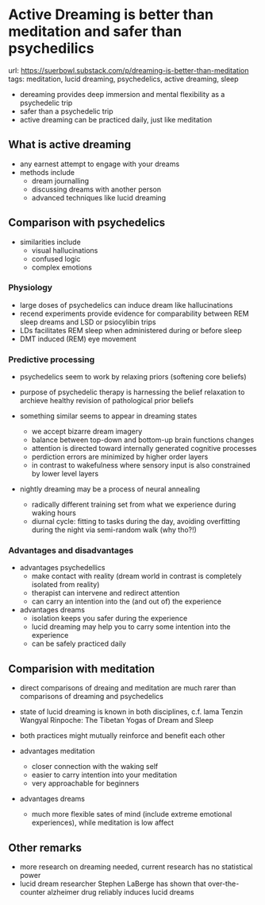 # Active Dreaming is better than meditation and safer than psychedilics

url: https://suerbowl.substack.com/p/dreaming-is-better-than-meditation
tags: meditation, lucid dreaming, psychedelics, active dreaming, sleep

- dereaming provides deep immersion and mental flexibility as a psychedelic trip
- safer than a psychedelic trip
- active dreaming can be practiced daily, just like meditation

## What is active dreaming

- any earnest attempt to engage with your dreams
- methods include
	- dream journalling
	- discussing dreams with another person
	- advanced techniques like lucid dreaming

## Comparison with psychedelics

- similarities include
	- visual hallucinations
	- confused logic
	- complex emotions

### Physiology

- large doses of psychedelics can induce dream like hallucinations
- recend experiments provide evidence for comparability between REM sleep dreams and LSD or psiocylibin trips
- LDs facilitates REM sleep when administered during or before sleep
- DMT induced (REM) eye movement

### Predictive processing

- psychedelics seem to work by relaxing priors (softening core beliefs)
- purpose of psychedelic therapy is harnessing the belief relaxation to archieve healthy revision of pathological prior beliefs

- something similar seems to appear in dreaming states
	- we accept bizarre dream imagery
	- balance between top-down and bottom-up brain functions changes
	- attention is directed toward internally generated cognitive processes
	- perdiction errors are minimized by higher order layers
	- in contrast to wakefulness where sensory input is also constrained by lower level layers
- nightly dreaming may be a process of neural annealing
	- radically different training set from what we experience during waking hours
	- diurnal cycle: fitting to tasks during the day, avoiding overfitting during the night via semi-random walk (why tho?!)

### Advantages and disadvantages

- advantages psychedellics
	- make contact with reality (dream world in contrast is completely isolated from reality)
	- therapist can intervene and redirect attention
	- can carry an intention into the (and out of) the experience
- advantages dreams
	- isolation keeps you safer during the experience
	- lucid dreaming may help you to carry some intention into the experience
	- can be safely practiced daily

## Comparision with meditation

- direct comparisons of dreaing and meditation are much rarer than comparisons of dreaming and psychedelics
- state of lucid dreaming is known in both disciplines, c.f. lama Tenzin Wangyal Rinpoche: The Tibetan Yogas of Dream and Sleep
- both practices might mutually reinforce and benefit each other

- advantages meditation
	- closer connection with the waking self
	- easier to carry intention into your meditation
	- very approachable for beginners
- advantages dreams
	- much more flexible sates of mind (include extreme emotional experiences), while meditation is low affect

## Other remarks

- more research on dreaming needed, current research has no statistical power
- lucid dream researcher Stephen LaBerge has shown that over-the-counter alzheimer drug reliably induces lucid dreams